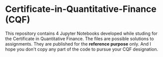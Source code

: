 # Certificate-in-Quantitative-Finance (CQF)
This repository contains 4 Jupyter Notebooks developed while studing for the Certificate in Quantitative Finance.
The files are possible solutions to assignments. They are published for the **reference purpose** only.
And I hope you don't copy any part of the code to pursue your CQF designation.



